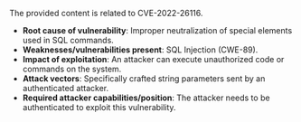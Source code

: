 The provided content is related to CVE-2022-26116.

- **Root cause of vulnerability**: Improper neutralization of special elements used in SQL commands.
- **Weaknesses/vulnerabilities present**: SQL Injection (CWE-89).
- **Impact of exploitation**: An attacker can execute unauthorized code or commands on the system.
- **Attack vectors**: Specifically crafted string parameters sent by an authenticated attacker.
- **Required attacker capabilities/position**: The attacker needs to be authenticated to exploit this vulnerability.